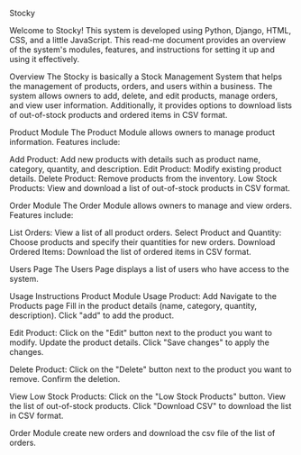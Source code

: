 
Stocky

Welcome to Stocky! This system is developed using Python, Django, HTML, CSS, and a little JavaScript. This read-me document provides an overview of the system's modules, features, and instructions for setting it up and using it effectively.

Overview
The Stocky is basically a Stock Management System that helps the management of products, orders, and users within a business. The system allows owners to add, delete, and edit products, manage orders, and view user information. Additionally, it provides options to download lists of out-of-stock products and ordered items in CSV format.

Product Module
The Product Module allows owners to manage product information. Features include:

Add Product: Add new products with details such as product name, category, quantity, and description.
Edit Product: Modify existing product details.
Delete Product: Remove products from the inventory.
Low Stock Products: View and download a list of out-of-stock products in CSV format.

Order Module
The Order Module allows owners to manage and view orders. Features include:

List Orders: View a list of all product orders.
Select Product and Quantity: Choose products and specify their quantities for new orders.
Download Ordered Items: Download the list of ordered items in CSV format.

Users Page
The Users Page displays a list of users who have access to the system.

Usage Instructions
Product Module Usage
Product: 
Add
Navigate to the Products page
Fill in the product details (name, category, quantity, description).
Click "add" to add the product.

Edit Product:
Click on the "Edit" button next to the product you want to modify.
Update the product details.
Click "Save changes" to apply the changes.

Delete Product:
Click on the "Delete" button next to the product you want to remove.
Confirm the deletion.

View Low Stock Products:
Click on the "Low Stock Products" button.
View the list of out-of-stock products.
Click "Download CSV" to download the list in CSV format.

Order Module
create new orders and download the csv file of the list of orders.
